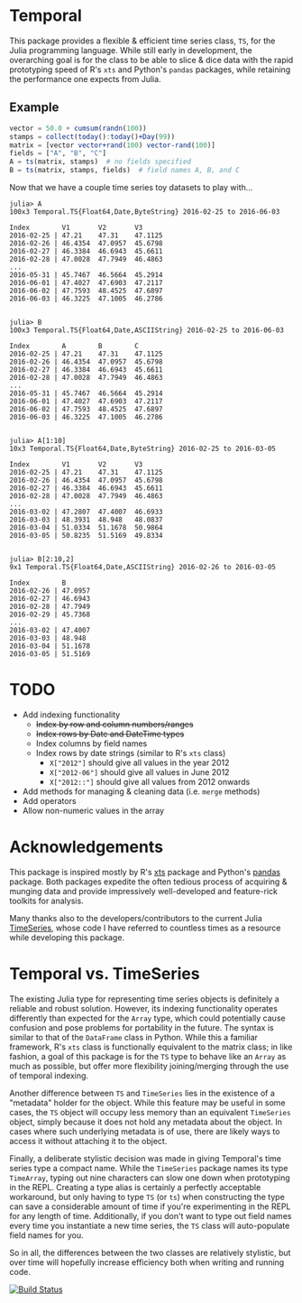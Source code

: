 # Temporal
This package provides a flexible & efficient time series class, `TS`, for the Julia programming language. While still early in development, the overarching goal is for the class to be able to slice & dice data with the rapid prototyping speed of R's `xts` and Python's `pandas` packages, while retaining the performance one expects from Julia.

## Example

```julia
vector = 50.0 + cumsum(randn(100))
stamps = collect(today():today()+Day(99))
matrix = [vector vector+rand(100) vector-rand(100)]
fields = ["A", "B", "C"]
A = ts(matrix, stamps)  # no fields specified
B = ts(matrix, stamps, fields)  # field names A, B, and C
```

Now that we have a couple time series toy datasets to play with...

```
julia> A
100x3 Temporal.TS{Float64,Date,ByteString} 2016-02-25 to 2016-06-03

Index        V1       V2       V3       
2016-02-25 | 47.21    47.31    47.1125  
2016-02-26 | 46.4354  47.0957  45.6798  
2016-02-27 | 46.3384  46.6943  45.6611  
2016-02-28 | 47.0028  47.7949  46.4863  
...
2016-05-31 | 45.7467  46.5664  45.2914  
2016-06-01 | 47.4027  47.6903  47.2117  
2016-06-02 | 47.7593  48.4525  47.6897  
2016-06-03 | 46.3225  47.1005  46.2786  


julia> B
100x3 Temporal.TS{Float64,Date,ASCIIString} 2016-02-25 to 2016-06-03

Index        A        B        C        
2016-02-25 | 47.21    47.31    47.1125  
2016-02-26 | 46.4354  47.0957  45.6798  
2016-02-27 | 46.3384  46.6943  45.6611  
2016-02-28 | 47.0028  47.7949  46.4863  
...
2016-05-31 | 45.7467  46.5664  45.2914  
2016-06-01 | 47.4027  47.6903  47.2117  
2016-06-02 | 47.7593  48.4525  47.6897  
2016-06-03 | 46.3225  47.1005  46.2786  


julia> A[1:10]
10x3 Temporal.TS{Float64,Date,ByteString} 2016-02-25 to 2016-03-05

Index        V1       V2       V3       
2016-02-25 | 47.21    47.31    47.1125  
2016-02-26 | 46.4354  47.0957  45.6798  
2016-02-27 | 46.3384  46.6943  45.6611  
2016-02-28 | 47.0028  47.7949  46.4863  
...
2016-03-02 | 47.2807  47.4007  46.6933  
2016-03-03 | 48.3931  48.948   48.0837  
2016-03-04 | 51.0334  51.1678  50.9864  
2016-03-05 | 50.8235  51.5169  49.8334  


julia> B[2:10,2]
9x1 Temporal.TS{Float64,Date,ASCIIString} 2016-02-26 to 2016-03-05

Index        B        
2016-02-26 | 47.0957  
2016-02-27 | 46.6943  
2016-02-28 | 47.7949  
2016-02-29 | 45.7368  
...
2016-03-02 | 47.4007  
2016-03-03 | 48.948   
2016-03-04 | 51.1678  
2016-03-05 | 51.5169 
```

# TODO
- Add indexing functionality
	- ~~Index by row and column numbers/ranges~~
    - ~~Index rows by Date and DateTime types~~
	- Index columns by field names
    - Index rows by date strings (similar to R's `xts` class)
		- `X["2012"]` should give all values in the year 2012
		- `X["2012-06"]` should give all values in June 2012
		- `X["2012::"]` should give all values from 2012 onwards
- Add methods for managing & cleaning data (i.e. `merge` methods)
- Add operators
- Allow non-numeric values in the array

# Acknowledgements
This package is inspired mostly by R's [xts](https://www.google.com/url?sa=t&rct=j&q=&esrc=s&source=web&cd=1&cad=rja&uact=8&ved=0ahUKEwi0yPm9yN3KAhXBfyYKHSACCzMQFggdMAA&url=https%3A%2F%2Fcran.r-project.org%2Fweb%2Fpackages%2Fxts%2Fxts.pdf&usg=AFQjCNHpel8f8UzrzErz6U1SOfNnnSg6_g&sig2=K_omBmBbNMtjUfJ8mt-eOQ) package and Python's [pandas](http://pandas.pydata.org/) package. Both packages expedite the often tedious process of acquiring & munging data and provide impressively well-developed and feature-rick toolkits for analysis.

Many thanks also to the developers/contributors to the current Julia [TimeSeries](https://github.com/JuliaStats/TimeSeries.jl), whose code I have referred to countless times as a resource while developing this package.

# Temporal vs. TimeSeries
The existing Julia type for representing time series objects is definitely a reliable and robust solution. However, its indexing functionality operates differently than expected for the `Array` type, which could potentially cause confusion and pose problems for portability in the future. The syntax is similar to that of the `DataFrame` class in Python. While this a familiar framework, R's `xts` class is functionally equivalent to the matrix class; in like fashion, a goal of this package is for the `TS` type to behave like an `Array` as much as possible, but offer more flexibility joining/merging through the use of temporal indexing.

Another difference between `TS` and `TimeSeries` lies in the existence of a "metadata" holder for the object. While this feature may be useful in some cases, the `TS` object will occupy less memory than an equivalent `TimeSeries` object, simply because it does not hold any metadata about the object. In cases where such underlying metadata is of use, there are likely ways to access it without attaching it to the object.

Finally, a deliberate stylistic decision was made in giving Temporal's time series type a compact name. While the `TimeSeries` package names its type `TimeArray`, typing out nine characters can slow one down when prototyping in the REPL. Creating a type alias is certainly a perfectly acceptable workaround, but only having to type `TS` (or `ts`) when constructing the type can save a considerable amount of time if you're experimenting in the REPL for any length of time. Additionally, if you don't want to type out field names every time you instantiate a new time series, the `TS` class will auto-populate field names for you. 

So in all, the differences between the two classes are relatively stylistic, but over time will hopefully increase efficiency both when writing and running code.


[![Build Status](https://travis-ci.org/dysonance/Temporal.jl.svg?branch=master)](https://travis-ci.org/dysonance/Temporal.jl)
